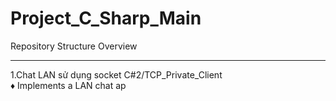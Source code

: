 # Project_C_Sharp_Main
Repository Structure Overview

---

1.Chat LAN sử dụng socket C#2/TCP_Private_Client
<br>
♦ Implements a LAN chat ap
